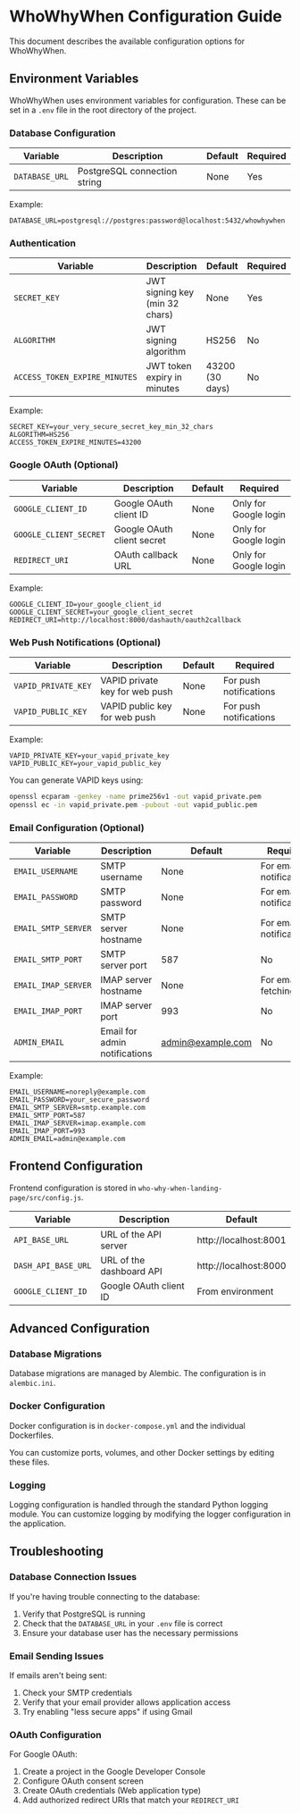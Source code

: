 # WhoWhyWhen Configuration Guide

This document describes the available configuration options for WhoWhyWhen.

## Environment Variables

WhoWhyWhen uses environment variables for configuration. These can be set in a `.env` file in the root directory of the project.

### Database Configuration

| Variable | Description | Default | Required |
|----------|-------------|---------|----------|
| `DATABASE_URL` | PostgreSQL connection string | None | Yes |

Example:
```
DATABASE_URL=postgresql://postgres:password@localhost:5432/whowhywhen
```

### Authentication

| Variable | Description | Default | Required |
|----------|-------------|---------|----------|
| `SECRET_KEY` | JWT signing key (min 32 chars) | None | Yes |
| `ALGORITHM` | JWT signing algorithm | HS256 | No |
| `ACCESS_TOKEN_EXPIRE_MINUTES` | JWT token expiry in minutes | 43200 (30 days) | No |

Example:
```
SECRET_KEY=your_very_secure_secret_key_min_32_chars
ALGORITHM=HS256
ACCESS_TOKEN_EXPIRE_MINUTES=43200
```

### Google OAuth (Optional)

| Variable | Description | Default | Required |
|----------|-------------|---------|----------|
| `GOOGLE_CLIENT_ID` | Google OAuth client ID | None | Only for Google login |
| `GOOGLE_CLIENT_SECRET` | Google OAuth client secret | None | Only for Google login |
| `REDIRECT_URI` | OAuth callback URL | None | Only for Google login |

Example:
```
GOOGLE_CLIENT_ID=your_google_client_id
GOOGLE_CLIENT_SECRET=your_google_client_secret
REDIRECT_URI=http://localhost:8000/dashauth/oauth2callback
```

### Web Push Notifications (Optional)

| Variable | Description | Default | Required |
|----------|-------------|---------|----------|
| `VAPID_PRIVATE_KEY` | VAPID private key for web push | None | For push notifications |
| `VAPID_PUBLIC_KEY` | VAPID public key for web push | None | For push notifications |

Example:
```
VAPID_PRIVATE_KEY=your_vapid_private_key
VAPID_PUBLIC_KEY=your_vapid_public_key
```

You can generate VAPID keys using:
```bash
openssl ecparam -genkey -name prime256v1 -out vapid_private.pem
openssl ec -in vapid_private.pem -pubout -out vapid_public.pem
```

### Email Configuration (Optional)

| Variable | Description | Default | Required |
|----------|-------------|---------|----------|
| `EMAIL_USERNAME` | SMTP username | None | For email notifications |
| `EMAIL_PASSWORD` | SMTP password | None | For email notifications |
| `EMAIL_SMTP_SERVER` | SMTP server hostname | None | For email notifications |
| `EMAIL_SMTP_PORT` | SMTP server port | 587 | No |
| `EMAIL_IMAP_SERVER` | IMAP server hostname | None | For email fetching |
| `EMAIL_IMAP_PORT` | IMAP server port | 993 | No |
| `ADMIN_EMAIL` | Email for admin notifications | admin@example.com | No |

Example:
```
EMAIL_USERNAME=noreply@example.com
EMAIL_PASSWORD=your_secure_password
EMAIL_SMTP_SERVER=smtp.example.com
EMAIL_SMTP_PORT=587
EMAIL_IMAP_SERVER=imap.example.com
EMAIL_IMAP_PORT=993
ADMIN_EMAIL=admin@example.com
```

## Frontend Configuration

Frontend configuration is stored in `who-why-when-landing-page/src/config.js`.

| Variable | Description | Default |
|----------|-------------|---------|
| `API_BASE_URL` | URL of the API server | http://localhost:8001 |
| `DASH_API_BASE_URL` | URL of the dashboard API | http://localhost:8000 |
| `GOOGLE_CLIENT_ID` | Google OAuth client ID | From environment |

## Advanced Configuration

### Database Migrations

Database migrations are managed by Alembic. The configuration is in `alembic.ini`.

### Docker Configuration

Docker configuration is in `docker-compose.yml` and the individual Dockerfiles.

You can customize ports, volumes, and other Docker settings by editing these files.

### Logging

Logging configuration is handled through the standard Python logging module. You can customize logging by modifying the logger configuration in the application.

## Troubleshooting

### Database Connection Issues

If you're having trouble connecting to the database:

1. Verify that PostgreSQL is running
2. Check that the `DATABASE_URL` in your `.env` file is correct
3. Ensure your database user has the necessary permissions

### Email Sending Issues

If emails aren't being sent:

1. Check your SMTP credentials
2. Verify that your email provider allows application access
3. Try enabling "less secure apps" if using Gmail

### OAuth Configuration

For Google OAuth:

1. Create a project in the Google Developer Console
2. Configure OAuth consent screen
3. Create OAuth credentials (Web application type)
4. Add authorized redirect URIs that match your `REDIRECT_URI`